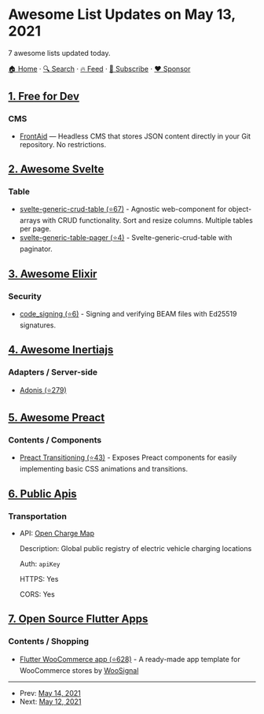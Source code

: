 # Awesome List Updates on May 13, 2021

7 awesome lists updated today.

[🏠 Home](/README.md) · [🔍 Search](https://www.trackawesomelist.com/search/) · [🔥 Feed](https://www.trackawesomelist.com/rss.xml) · [📮 Subscribe](https://trackawesomelist.us17.list-manage.com/subscribe?u=d2f0117aa829c83a63ec63c2f&id=36a103854c) · [❤️  Sponsor](https://github.com/sponsors/theowenyoung)



## [1. Free for Dev](/content/ripienaar/free-for-dev/README.md)

### CMS

*   [FrontAid](https://frontaid.io/) — Headless CMS that stores JSON content directly in your Git repository. No restrictions.

## [2. Awesome Svelte](/content/TheComputerM/awesome-svelte/README.md)

### Table

*   [svelte-generic-crud-table (⭐67)](https://github.com/ivosdc/svelte-generic-crud-table) - Agnostic web-component for object-arrays with CRUD functionality. Sort and resize columns. Multiple tables per page.
*   [svelte-generic-table-pager (⭐4)](https://github.com/ivosdc/svelte-generic-table-pager) - Svelte-generic-crud-table with paginator.

## [3. Awesome Elixir](/content/h4cc/awesome-elixir/README.md)

### Security

*   [code\_signing (⭐6)](https://github.com/benknowles/code_signing) - Signing and verifying BEAM files with Ed25519 signatures.

## [4. Awesome Inertiajs](/content/innocenzi/awesome-inertiajs/README.md)

### Adapters / Server-side

*   [Adonis (⭐279)](https://github.com/eidellev/inertiajs-adonisjs)

## [5. Awesome Preact](/content/preactjs/awesome-preact/README.md)

### Contents / Components

*   [Preact Transitioning (⭐43)](https://github.com/fakundo/preact-transitioning) - Exposes Preact components for easily implementing basic CSS animations and transitions.

## [6. Public Apis](/content/public-apis/public-apis/README.md)

### Transportation

- API: [Open Charge Map](https://openchargemap.org/site/develop/api)

  Description: Global public registry of electric vehicle charging locations

  Auth: `apiKey`

  HTTPS: Yes

  CORS: Yes



## [7. Open Source Flutter Apps](/content/tortuvshin/open-source-flutter-apps/README.md)

### Contents / Shopping

*   [Flutter WooCommerce app (⭐628)](https://github.com/woosignal/flutter-woocommerce-app) - A ready-made app template for WooCommerce stores by [WooSignal](https://github.com/woosignal)

---

- Prev: [May 14, 2021](/content/2021/05/14/README.md)
- Next: [May 12, 2021](/content/2021/05/12/README.md)
